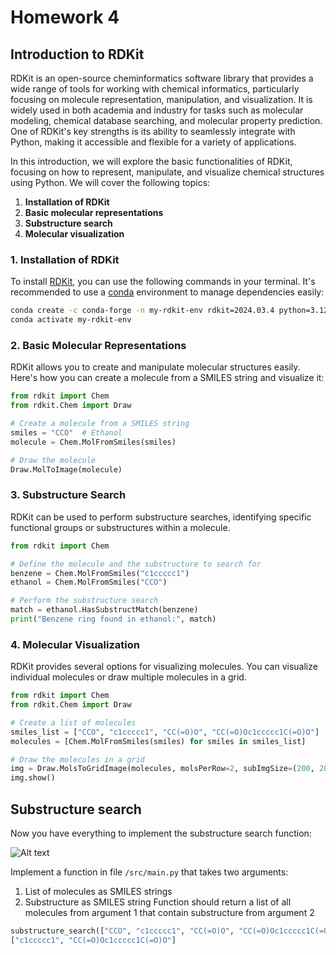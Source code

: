 # Homework 4
## Introduction to RDKit

RDKit is an open-source cheminformatics software library that provides a wide range of tools for working with chemical informatics, particularly focusing on molecule representation, manipulation, and visualization. It is widely used in both academia and industry for tasks such as molecular modeling, chemical database searching, and molecular property prediction. One of RDKit's key strengths is its ability to seamlessly integrate with Python, making it accessible and flexible for a variety of applications.

In this introduction, we will explore the basic functionalities of RDKit, focusing on how to represent, manipulate, and visualize chemical structures using Python. We will cover the following topics:

1. **Installation of RDKit**
2. **Basic molecular representations**
3. **Substructure search**
4. **Molecular visualization**

### 1. Installation of RDKit

To install [RDKit](https://www.rdkit.org/docs/Install.html), you can use the following commands in your terminal. It's recommended to use a [conda](https://docs.anaconda.com/miniconda/) environment to manage dependencies easily:

```sh
conda create -c conda-forge -n my-rdkit-env rdkit=2024.03.4 python=3.12
conda activate my-rdkit-env
```

### 2. Basic Molecular Representations

RDKit allows you to create and manipulate molecular structures easily. Here's how you can create a molecule from a SMILES string and visualize it:

```python
from rdkit import Chem
from rdkit.Chem import Draw

# Create a molecule from a SMILES string
smiles = "CCO"  # Ethanol
molecule = Chem.MolFromSmiles(smiles)

# Draw the molecule
Draw.MolToImage(molecule)
```

### 3. Substructure Search

RDKit can be used to perform substructure searches, identifying specific functional groups or substructures within a molecule.

```python
from rdkit import Chem

# Define the molecule and the substructure to search for
benzene = Chem.MolFromSmiles("c1ccccc1")
ethanol = Chem.MolFromSmiles("CCO")

# Perform the substructure search
match = ethanol.HasSubstructMatch(benzene)
print("Benzene ring found in ethanol:", match)
```

### 4. Molecular Visualization

RDKit provides several options for visualizing molecules. You can visualize individual molecules or draw multiple molecules in a grid.

```python
from rdkit import Chem
from rdkit.Chem import Draw

# Create a list of molecules
smiles_list = ["CCO", "c1ccccc1", "CC(=O)O", "CC(=O)Oc1ccccc1C(=O)O"]
molecules = [Chem.MolFromSmiles(smiles) for smiles in smiles_list]

# Draw the molecules in a grid
img = Draw.MolsToGridImage(molecules, molsPerRow=2, subImgSize=(200, 200), returnPNG=False)
img.show()
```

## Substructure search
Now you have everything to implement the substructure search function:

<img title="a title" alt="Alt text" src="../../images/1.png">

Implement a function in file `/src/main.py` that takes two arguments:
1. List of molecules as SMILES strings
2. Substructure as SMILES string
Function should return a list of all molecules from argument 1 that contain substructure from argument 2

```python
substructure_search(["CCO", "c1ccccc1", "CC(=O)O", "CC(=O)Oc1ccccc1C(=O)O"], "c1ccccc1")
["c1ccccc1", "CC(=O)Oc1ccccc1C(=O)O"]
```
